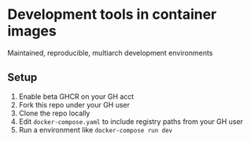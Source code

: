 # Development tools in container images

Maintained, reproducible, multiarch development environments

## Setup

1. Enable beta GHCR on your GH acct
2. Fork this repo under your GH user
3. Clone the repo locally
4. Edit `docker-compose.yaml` to include registry paths from your GH user
5. Run a environment like `docker-compose run dev`

